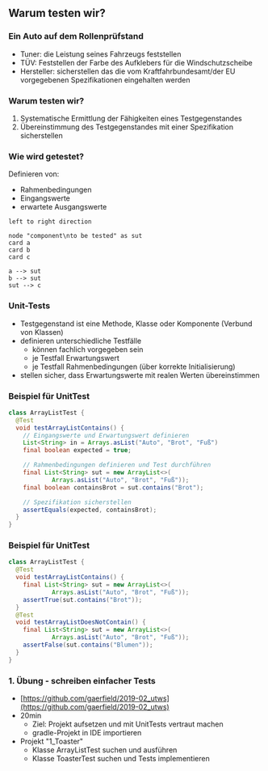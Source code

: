 <!--s-->
## Warum testen wir?

<!--v-->
### Ein Auto auf dem Rollenprüfstand
<ul>
<li class="fragment" data-fragment-index="1">Tuner: die Leistung seines Fahrzeugs feststellen</li>
<li class="fragment" data-fragment-index="2">TÜV: Feststellen der Farbe des Aufklebers für die Windschutzscheibe</li>
<li class="fragment" data-fragment-index="3">Hersteller: sicherstellen das die vom Kraftfahrbundesamt/der EU vorgegebenen Spezifikationen eingehalten werden</li>
</ul>

<!--v-->
### Warum testen wir?
<ol>
<li class="fragment" data-fragment-index="1">Systematische Ermittlung der Fähigkeiten eines Testgegenstandes</li>
<li class="fragment" data-fragment-index="2">Übereinstimmung des Testgegenstandes mit einer Spezifikation sicherstellen</li>
</ol>

<!--v-->
### Wie wird getestet?

<div id="left">

Definieren von:
<ul>
  <li>Rahmenbedingungen</li>
  <li>Eingangswerte</li>
  <li>erwartete Ausgangswerte</li>
</ul>

</div>

<div id="right">

```puml
left to right direction

node "component\nto be tested" as sut
card a
card b
card c

a --> sut
b --> sut
sut --> c
```

</div>

<!--v-->
### Unit-Tests

* Testgegenstand ist eine Methode, Klasse oder Komponente (Verbund von Klassen)
* definieren unterschiedliche Testfälle
  * können fachlich vorgegeben sein
  * je Testfall Erwartungswert
  * je Testfall Rahmenbedingungen (über korrekte Initialisierung)
* stellen sicher, dass Erwartungswerte mit realen Werten übereinstimmen

<!--v-->
### Beispiel für UnitTest
```java
class ArrayListTest {
  @Test
  void testArrayListContains() {
    // Eingangswerte und Erwartungswert definieren
    List<String> in = Arrays.asList("Auto", "Brot", "Fuß")
    final boolean expected = true;

    // Rahmenbedingungen definieren und Test durchführen
    final List<String> sut = new ArrayList<>(
            Arrays.asList("Auto", "Brot", "Fuß"));
    final boolean containsBrot = sut.contains("Brot");

    // Spezifikation sicherstellen
    assertEquals(expected, containsBrot);
  }
}
```

<!--v-->
### Beispiel für UnitTest
```java
class ArrayListTest {
  @Test
  void testArrayListContains() {
    final List<String> sut = new ArrayList<>(
            Arrays.asList("Auto", "Brot", "Fuß"));
    assertTrue(sut.contains("Brot"));
  }
  @Test
  void testArrayListDoesNotContain() {
    final List<String> sut = new ArrayList<>(
            Arrays.asList("Auto", "Brot", "Fuß"));
    assertFalse(sut.contains("Blumen"));
  }
}
```

<!--v-->
### 1. Übung - schreiben einfacher Tests

* [https://github.com/gaerfield/2019-02_utws](https://github.com/gaerfield/2019-02_utws)
* 20min
  * Ziel: Projekt aufsetzen und mit UnitTests vertraut machen
  * gradle-Projekt in IDE importieren
* Projekt "1_Toaster"
  * Klasse ArrayListTest suchen und ausführen
  * Klasse ToasterTest suchen und Tests implementieren
